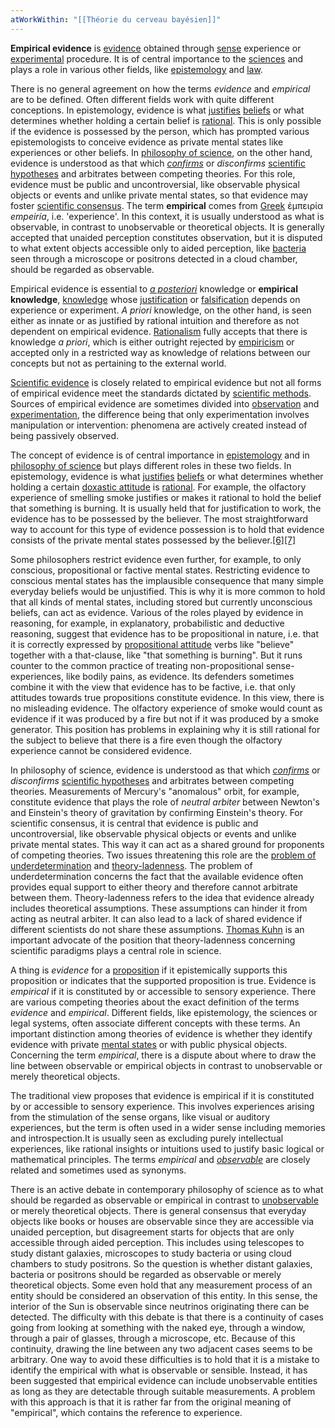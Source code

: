 ```yaml
---
atWorkWithin: "[[Théorie du cerveau bayésien]]"
---
```


**Empirical evidence** is [evidence](https://en.wikipedia.org/wiki/Evidence "Evidence") obtained through [sense](https://en.wikipedia.org/wiki/Sense "Sense") experience or [experimental](https://en.wikipedia.org/wiki/Experiment "Experiment") procedure. It is of central importance to the [sciences](https://en.wikipedia.org/wiki/Science "Science") and plays a role in various other fields, like [epistemology](https://en.wikipedia.org/wiki/Epistemology "Epistemology") and [law](https://en.wikipedia.org/wiki/Law "Law").

There is no general agreement on how the terms _evidence_ and _empirical_ are to be defined. Often different fields work with quite different conceptions. In epistemology, evidence is what [justifies](https://en.wikipedia.org/wiki/Justification_\(epistemology\) "Justification (epistemology)") [beliefs](https://en.wikipedia.org/wiki/Beliefs "Beliefs") or what determines whether holding a certain belief is [rational](https://en.wikipedia.org/wiki/Rational "Rational"). This is only possible if the evidence is possessed by the person, which has prompted various epistemologists to conceive evidence as private mental states like experiences or other beliefs. In [philosophy of science](https://en.wikipedia.org/wiki/Philosophy_of_science "Philosophy of science"), on the other hand, evidence is understood as that which _[confirms](https://en.wikipedia.org/wiki/Scientific_method#Confirmation "Scientific method")_ or _disconfirms_ [scientific hypotheses](https://en.wikipedia.org/wiki/Hypothesis#Scientific_hypothesis "Hypothesis") and arbitrates between competing theories. For this role, evidence must be public and uncontroversial, like observable physical objects or events and unlike private mental states, so that evidence may foster [scientific consensus](https://en.wikipedia.org/wiki/Scientific_consensus "Scientific consensus"). The term **empirical** comes from [Greek](https://en.wikipedia.org/wiki/Ancient_Greek "Ancient Greek") ἐμπειρία _empeiría_, i.e. 'experience'. In this context, it is usually understood as what is observable, in contrast to unobservable or theoretical objects. It is generally accepted that unaided perception constitutes observation, but it is disputed to what extent objects accessible only to aided perception, like [bacteria](https://en.wikipedia.org/wiki/Bacteria "Bacteria") seen through a microscope or positrons detected in a cloud chamber, should be regarded as observable.

Empirical evidence is essential to _[a posteriori](https://en.wikipedia.org/wiki/A_priori_and_a_posteriori "A priori and a posteriori")_ knowledge or **empirical knowledge**, [knowledge](https://en.wikipedia.org/wiki/Knowledge "Knowledge") whose [justification](https://en.wikipedia.org/wiki/Justification_\(epistemology\) "Justification (epistemology)") or [falsification](https://en.wikipedia.org/wiki/Falsifiability "Falsifiability") depends on experience or experiment. _A priori_ knowledge, on the other hand, is seen either as innate or as justified by rational intuition and therefore as not dependent on empirical evidence. [Rationalism](https://en.wikipedia.org/wiki/Rationalism "Rationalism") fully accepts that there is knowledge _a priori_, which is either outright rejected by [empiricism](https://en.wikipedia.org/wiki/Empiricism "Empiricism") or accepted only in a restricted way as knowledge of relations between our concepts but not as pertaining to the external world.

[Scientific evidence](https://en.wikipedia.org/wiki/Scientific_evidence "Scientific evidence") is closely related to empirical evidence but not all forms of empirical evidence meet the standards dictated by [scientific methods](https://en.wikipedia.org/wiki/Scientific_method "Scientific method"). Sources of empirical evidence are sometimes divided into [observation](https://en.wikipedia.org/wiki/Observation "Observation") and [experimentation](https://en.wikipedia.org/wiki/Experimentation "Experimentation"), the difference being that only experimentation involves manipulation or intervention: phenomena are actively created instead of being passively observed.

The concept of evidence is of central importance in [epistemology](https://en.wikipedia.org/wiki/Epistemology "Epistemology") and in [philosophy of science](https://en.wikipedia.org/wiki/Philosophy_of_science "Philosophy of science") but plays different roles in these two fields. In epistemology, evidence is what [justifies](https://en.wikipedia.org/wiki/Justification_\(epistemology\) "Justification (epistemology)") [beliefs](https://en.wikipedia.org/wiki/Beliefs "Beliefs") or what determines whether holding a certain [doxastic attitude](https://en.wikipedia.org/wiki/Doxastic_attitude "Doxastic attitude") is [rational](https://en.wikipedia.org/wiki/Rational "Rational"). For example, the olfactory experience of smelling smoke justifies or makes it rational to hold the belief that something is burning. It is usually held that for justification to work, the evidence has to be possessed by the believer. The most straightforward way to account for this type of evidence possession is to hold that evidence consists of the private mental states possessed by the believer.[[6]](#cite_note-Conee-6)[[7]](#cite_note-philpapers.org-7)

Some philosophers restrict evidence even further, for example, to only conscious, propositional or factive mental states. Restricting evidence to conscious mental states has the implausible consequence that many simple everyday beliefs would be unjustified. This is why it is more common to hold that all kinds of mental states, including stored but currently unconscious beliefs, can act as evidence. Various of the roles played by evidence in reasoning, for example, in explanatory, probabilistic and deductive reasoning, suggest that evidence has to be propositional in nature, i.e. that it is correctly expressed by [propositional attitude](https://en.wikipedia.org/wiki/Propositional_attitude "Propositional attitude") verbs like "believe" together with a that-clause, like "that something is burning". But it runs counter to the common practice of treating non-propositional sense-experiences, like bodily pains, as evidence. Its defenders sometimes combine it with the view that evidence has to be factive, i.e. that only attitudes towards true propositions constitute evidence. In this view, there is no misleading evidence. The olfactory experience of smoke would count as evidence if it was produced by a fire but not if it was produced by a smoke generator. This position has problems in explaining why it is still rational for the subject to believe that there is a fire even though the olfactory experience cannot be considered evidence.

In philosophy of science, evidence is understood as that which _[confirms](https://en.wikipedia.org/wiki/Scientific_method#Confirmation "Scientific method")_ or _disconfirms_ [scientific hypotheses](https://en.wikipedia.org/wiki/Hypothesis#Scientific_hypothesis "Hypothesis") and arbitrates between competing theories. Measurements of Mercury's "anomalous" orbit, for example, constitute evidence that plays the role of _neutral arbiter_ between Newton's and Einstein's theory of gravitation by confirming Einstein's theory. For scientific consensus, it is central that evidence is public and uncontroversial, like observable physical objects or events and unlike private mental states. This way it can act as a shared ground for proponents of competing theories. Two issues threatening this role are the [problem of underdetermination](https://en.wikipedia.org/wiki/Underdetermination "Underdetermination") and [theory-ladenness](https://en.wikipedia.org/wiki/Theory-ladenness "Theory-ladenness"). The problem of underdetermination concerns the fact that the available evidence often provides equal support to either theory and therefore cannot arbitrate between them. Theory-ladenness refers to the idea that evidence already includes theoretical assumptions. These assumptions can hinder it from acting as neutral arbiter. It can also lead to a lack of shared evidence if different scientists do not share these assumptions. [Thomas Kuhn](https://en.wikipedia.org/wiki/Thomas_Kuhn "Thomas Kuhn") is an important advocate of the position that theory-ladenness concerning scientific paradigms plays a central role in science.

A thing is _evidence_ for a [proposition](https://en.wikipedia.org/wiki/Proposition "Proposition") if it epistemically supports this proposition or indicates that the supported proposition is true. Evidence is _empirical_ if it is constituted by or accessible to sensory experience. There are various competing theories about the exact definition of the terms _evidence_ and _empirical_. Different fields, like epistemology, the sciences or legal systems, often associate different concepts with these terms. An important distinction among theories of evidence is whether they identify evidence with private [mental states](https://en.wikipedia.org/wiki/Mental_states "Mental states") or with public physical objects. Concerning the term _empirical_, there is a dispute about where to draw the line between observable or empirical objects in contrast to unobservable or merely theoretical objects.

The traditional view proposes that evidence is empirical if it is constituted by or accessible to sensory experience. This involves experiences arising from the stimulation of the sense organs, like visual or auditory experiences, but the term is often used in a wider sense including memories and introspection.It is usually seen as excluding purely intellectual experiences, like rational insights or intuitions used to justify basic logical or mathematical principles. The terms _empirical_ and _[observable](https://en.wikipedia.org/wiki/Observation "Observation")_ are closely related and sometimes used as synonyms.

There is an active debate in contemporary philosophy of science as to what should be regarded as observable or empirical in contrast to [unobservable](https://en.wikipedia.org/wiki/Unobservable "Unobservable") or merely theoretical objects. There is general consensus that everyday objects like books or houses are observable since they are accessible via unaided perception, but disagreement starts for objects that are only accessible through aided perception. This includes using telescopes to study distant galaxies, microscopes to study bacteria or using cloud chambers to study positrons. So the question is whether distant galaxies, bacteria or positrons should be regarded as observable or merely theoretical objects. Some even hold that any measurement process of an entity should be considered an observation of this entity. In this sense, the interior of the Sun is observable since neutrinos originating there can be detected. The difficulty with this debate is that there is a continuity of cases going from looking at something with the naked eye, through a window, through a pair of glasses, through a microscope, etc. Because of this continuity, drawing the line between any two adjacent cases seems to be arbitrary. One way to avoid these difficulties is to hold that it is a mistake to identify the empirical with what is observable or sensible. Instead, it has been suggested that empirical evidence can include unobservable entities as long as they are detectable through suitable measurements. A problem with this approach is that it is rather far from the original meaning of "empirical", which contains the reference to experience.

